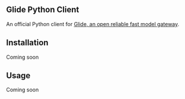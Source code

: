## Glide Python Client

An official Python client for [Glide, an open reliable fast model gateway](https://github.com/EinStack/glide).

## Installation

Coming soon

## Usage

Coming soon
